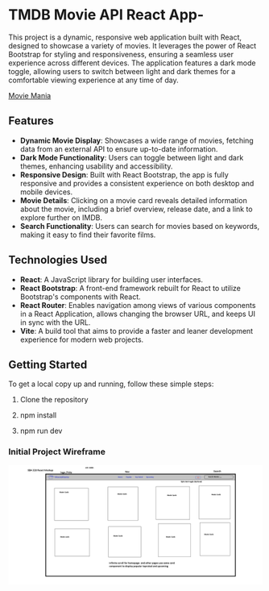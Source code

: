 # TMDB Movie API React App- 

This project is a dynamic, responsive web application built with React, designed to showcase a variety of movies. It leverages the power of React Bootstrap for styling and responsiveness, ensuring a seamless user experience across different devices. The application features a dark mode toggle, allowing users to switch between light and dark themes for a comfortable viewing experience at any time of day.

[Movie Mania](URL "Optional Title")

## Features

- **Dynamic Movie Display**: Showcases a wide range of movies, fetching data from an external API to ensure up-to-date information.
- **Dark Mode Functionality**: Users can toggle between light and dark themes, enhancing usability and accessibility.
- **Responsive Design**: Built with React Bootstrap, the app is fully responsive and provides a consistent experience on both desktop and mobile devices.
- **Movie Details**: Clicking on a movie card reveals detailed information about the movie, including a brief overview, release date, and a link to explore further on IMDB.
- **Search Functionality**: Users can search for movies based on keywords, making it easy to find their favorite films.

## Technologies Used

- **React**: A JavaScript library for building user interfaces.
- **React Bootstrap**: A front-end framework rebuilt for React to utilize Bootstrap's components with React.
- **React Router**: Enables navigation among views of various components in a React Application, allows changing the browser URL, and keeps UI in sync with the URL.
- **Vite**: A build tool that aims to provide a faster and leaner development experience for modern web projects.

## Getting Started

To get a local copy up and running, follow these simple steps:

1. Clone the repository

2. npm install

3. npm run dev
  
  ### Initial Project Wireframe
  ![Initial Mockup](/src/images/sba320_mockup.png)